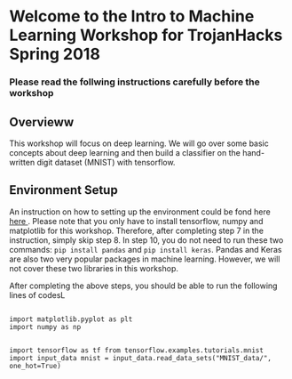 <h1>Welcome to the Intro to Machine Learning Workshop for TrojanHacks Spring 2018</h1>

<h3>Please read the follwing instructions carefully before the workshop</h3>
<h2>Overvieww</h2>

This workshop will focus on deep learning. We will go over some basic concepts about deep learning and then build a classifier on the hand-written digit dataset (MNIST) with tensorflow.

<h2>Environment Setup</h2>

<p>An instruction on how to setting up the environment could be fond here <a href = "http://caisplusplus.usc.edu/blog/curriculum/environment_setup"> here </a>. Please note that you only have to install tensorflow, numpy and matplotlib for this workshop. Therefore, after completing step 7 in the instruction, simply skip step 8. In step 10, you do not need to run these two commands: <code class="language-bash">pip install pandas</code> and <code class="language-bash">pip install keras</code>. Pandas and Keras are also two very popular packages in machine learning. However, we will not cover these two libraries in this workshop.</p>

<p>After completing the above steps, you should be able to run the following lines of codesL</p>
<code class="language-python">
import matplotlib.pyplot as plt
import numpy as np

import tensorflow as tf
from tensorflow.examples.tutorials.mnist import input_data
mnist = input_data.read_data_sets("MNIST_data/", one_hot=True)	
</code>